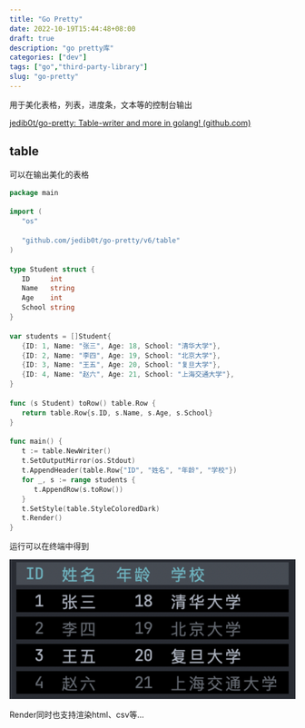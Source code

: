 ```yaml
---
title: "Go Pretty"
date: 2022-10-19T15:44:48+08:00
draft: true
description: "go pretty库"
categories: ["dev"]
tags: ["go","third-party-library"]
slug: "go-pretty"
---
```


用于美化表格，列表，进度条，文本等的控制台输出

[jedib0t/go-pretty: Table-writer and more in golang! (github.com)](https://github.com/jedib0t/go-pretty)

## table

可以在输出美化的表格

```go
package main  
  
import (  
   "os"  
  
   "github.com/jedib0t/go-pretty/v6/table"
)  
  
type Student struct {  
   ID     int  
   Name   string  
   Age    int  
   School string  
}  
  
var students = []Student{  
   {ID: 1, Name: "张三", Age: 18, School: "清华大学"},  
   {ID: 2, Name: "李四", Age: 19, School: "北京大学"},  
   {ID: 3, Name: "王五", Age: 20, School: "复旦大学"},  
   {ID: 4, Name: "赵六", Age: 21, School: "上海交通大学"},  
}  
  
func (s Student) toRow() table.Row {  
   return table.Row{s.ID, s.Name, s.Age, s.School}  
}  
  
func main() {  
   t := table.NewWriter()  
   t.SetOutputMirror(os.Stdout)  
   t.AppendHeader(table.Row{"ID", "姓名", "年龄", "学校"})
   for _, s := range students {  
      t.AppendRow(s.toRow())  
   }  
   t.SetStyle(table.StyleColoredDark)  
   t.Render()  
}
```
运行可以在终端中得到

![](image-20221019165612601.png)



Render同时也支持渲染html、csv等...
